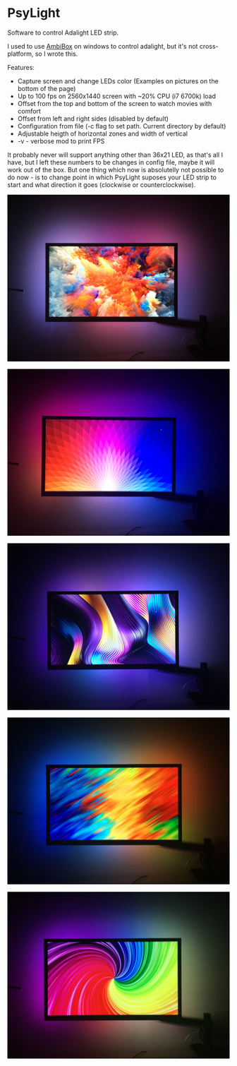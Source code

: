 # PsyLight
Software to control Adalight LED strip.

I used to use [AmbiBox](http://www.ambibox.ru/ru/index.php/%D0%97%D0%B0%D0%B3%D0%BB%D0%B0%D0%B2%D0%BD%D0%B0%D1%8F_%D1%81%D1%82%D1%80%D0%B0%D0%BD%D0%B8%D1%86%D0%B0) on windows to control adalight, but it's not cross-platform, so I wrote this.

Features:
* Capture screen and change LEDs color (Examples on pictures on the bottom of the page)
* Up to 100 fps on 2560x1440 screen with ~20% CPU (i7 6700k) load
* Offset from the top and bottom of the screen to watch movies with comfort
* Offset from left and right sides (disabled by default)
* Configuration from file (-c flag to set path. Current directory by default)
* Adjustable heigth of horizontal zones and width of vertical
* -v - verbose mod to print FPS

It probably never will support anything other than 36x21 LED, as that's all I have, but I left these numbers to be changes in config file, maybe it will work out of the box. But one thing which now is absolutelly not possible to do now - is to change point in which PsyLight suposes your LED strip to start and what direction it goes (clockwise or counterclockwise).

<img
src="https://github.com/Rostislaved/PsyLight/blob/master/Photo%20examples/1.JPG"
raw=true
alt="Subject Pronouns"
/>


<img
src="https://github.com/Rostislaved/PsyLight/blob/master/Photo%20examples/2.JPG"
raw=true
alt="Subject Pronouns"
/>


<img
src="https://github.com/Rostislaved/PsyLight/blob/master/Photo%20examples/3.JPG"
raw=true
alt="Subject Pronouns"
/>

<img
src="https://github.com/Rostislaved/PsyLight/blob/master/Photo%20examples/4.JPG"
raw=true
alt="Subject Pronouns"
/>

<img
src="https://github.com/Rostislaved/PsyLight/blob/master/Photo%20examples/5.JPG"
raw=true
alt="Subject Pronouns"
/>
